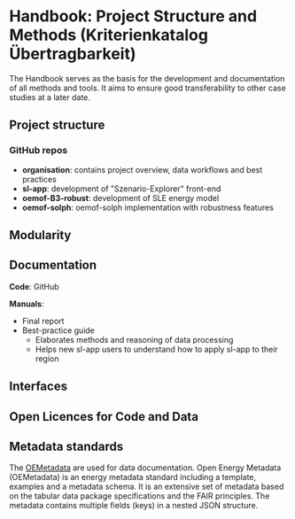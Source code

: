 # Handbook: Project Structure and Methods (Kriterienkatalog Übertragbarkeit)

The Handbook serves as the basis for the development and documentation of all methods and tools.
It aims to ensure good transferability to other case studies at a later date. 

## Project structure

### GitHub repos

* **organisation**: contains project overview, data workflows and best practices
* **sl-app**: development of "Szenario-Explorer" front-end
* **oemof-B3-robust**: development of SLE energy model
* **oemof-solph**: oemof-solph implementation with robustness features

## Modularity 

## Documentation 

**Code**: GitHub

**Manuals**: 
* Final report
* Best-practice guide
  * Elaborates methods and reasoning of data processing
  * Helps new sl-app users to understand how to apply sl-app to their region



## Interfaces 



## Open Licences for Code and Data



## Metadata standards

The [OEMetadata](https://github.com/OpenEnergyPlatform/oemetadata) are used for data documentation. Open Energy Metadata (OEMetadata) is an energy metadata standard including a template, examples and a metadata schema. It is an extensive set of metadata based on the tabular data package specifications and the FAIR principles. The metadata contains multiple fields (keys) in a nested JSON structure.

